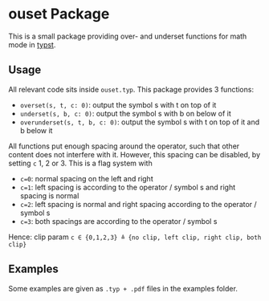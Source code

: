 # ouset Package
This is a small package providing over- and underset functions for math mode in [typst](https://typst.app/).

## Usage
All relevant code sits inside `ouset.typ`. This package provides 3 functions:
- `overset(s, t, c: 0)`: output the symbol s with t on top of it
- `underset(s, b, c: 0)`: output the symbol s with b on below of it
- `overunderset(s, t, b, c: 0)`: output the symbol s with t on top of it and b below it

All functions put enough spacing around the operator, such that other content does not interfere with it. However, this spacing can be disabled, by setting `c` 1, 2 or 3. This is a flag system with
- `c=0`: normal spacing on the left and right
- `c=1`: left spacing is according to the operator / symbol s and right spacing is normal
- `c=2`: left spacing is normal and right spacing according to the operator / symbol s
- `c=3`: both spacings are according to the operator / symbol s

Hence: clip param `c ∈ {0,1,2,3} ≜ {no clip, left clip, right clip, both clip}`

## Examples
Some examples are given as `.typ + .pdf` files in the examples folder.
